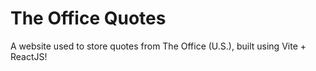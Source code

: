 # The Office Quotes

A website used to store quotes from The Office (U.S.), built using Vite + ReactJS!
